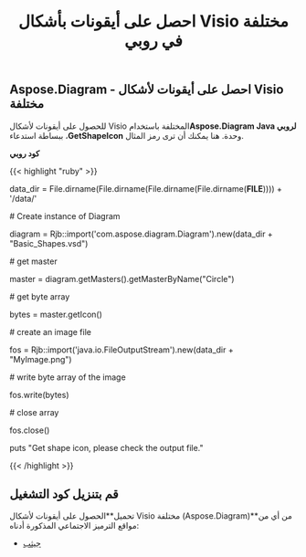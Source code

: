 ﻿---
title: احصل على أيقونات بأشكال Visio مختلفة في روبي
type: docs
weight: 40
url: /ar/java/get-icons-of-various-visio-shapes-in-ruby/
---
## **Aspose.Diagram - احصل على أيقونات لأشكال Visio مختلفة**
 للحصول على أيقونات لأشكال Visio المختلفة باستخدام**Aspose.Diagram Java لروبي** ، ببساطة استدعاء**GetShapeIcon** وحدة. هنا يمكنك أن ترى رمز المثال.

**كود روبي**

{{< highlight "ruby" >}}

 data_dir = File.dirname(File.dirname(File.dirname(File.dirname(__FILE__)))) + '/data/'

\# Create instance of Diagram

diagram = Rjb::import('com.aspose.diagram.Diagram').new(data_dir + "Basic_Shapes.vsd")

\# get master

master = diagram.getMasters().getMasterByName("Circle")

\# get byte array

bytes = master.getIcon()

\# create an image file

fos = Rjb::import('java.io.FileOutputStream').new(data_dir + "MyImage.png")

\# write byte array of the image

fos.write(bytes)

\# close array

fos.close()

puts "Get shape icon, please check the output file."

{{< /highlight >}}
## **قم بتنزيل كود التشغيل**
 تحميل**الحصول على أيقونات لأشكال Visio مختلفة (Aspose.Diagram)**من أي من مواقع الترميز الاجتماعي المذكورة أدناه:

- [جيثب](https://github.com/asposediagram/Aspose.Diagram-for-Java/blob/master/Plugins/Aspose_Diagram_Java_for_Ruby/lib/asposediagramjava/Shapes/getshapeicon.rb)
